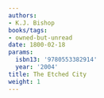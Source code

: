```yaml
---
authors:
- K.J. Bishop
books/tags:
- owned-but-unread
date: 1800-02-18
params:
  isbn13: '9780553382914'
  year: '2004'
title: The Etched City
weight: 1
---
```



<!--more-->